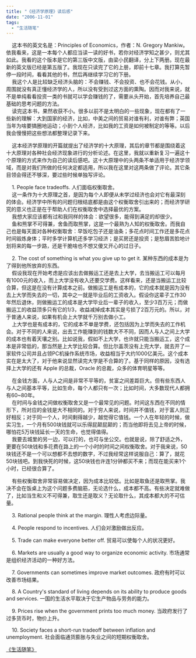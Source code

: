 ```yaml
---
title: "《经济学原理》读后感"
date: "2006-11-01"
tags: 
  - "生活随笔"
---
```


    这本书的英文名是：Principles of Economics，作者：N. Gregory Mankiw。依我看来，这是一本每个人都应当读一读的好书，若你对经济学知之甚少，则尤其如此。我看的这个版本是它的第三版中文版，由梁小民翻译，分上下两册。现在最新的英文版已经是第五版了。我现在只读完了它的上册，即前十七章。我打算先暂停一段时间，看看其他的书，然后再继续学习它的下册。  
    我这个人是比较缺乏经济头脑的：不会赚钱、不会投资、也不会花钱。从小，周围就没有真正懂经济学的人，所以没有受到过这方面的熏陶。因而对我来说，就不是单纯看看投资一类的书就可以学会赚钱的了，需要从头开始，首先培养自己最基础的思考问题的方法。  
    读完这本书，果然收获不小。很多以前不是太明白的一些现象，现在都有了一些新的理解：大到国家的经济，比如，中美之间的贸易对谁有利，对谁有弊；英国当年为啥要搞圈地运动；小到个人经济，比如我的工资是如何被制定的等等。以后我会慢慢把这些想法都整理记录下来。

    这本经济学原理的开篇就提出了经济学的十大原理，其后的章节都是围绕着这十大原理对各种社会经济现象进行的分析论述。在这里，我就以重新复习一遍这十个原理的方式来作为自己的读后感吧。这十大原理中的头两条不单适用于经济学领域，而是对我们所做的任何决定都适用，所以我在这里对这两条做了评论。其它条目领会得还不够深，要过些时候单独写评论。

    1. People face tradeoffs. 人们面临权衡取舍。  
    这一条作为十大原理之首，是因为每个人即便从未学过经济也会对它有最深刻的体会。经济学中所有的问题归根结底都是由这个权衡取舍引出来的；而经济学研究的意义也正是在于帮助人们在权衡取舍中选择最优的方案。  
    我想大家应该都有过和我同样的体会：欲望很多，能得到满足的却很少。  
    鱼和熊掌不可得兼，舍鱼而取熊掌，这是一个最熟为人知的权衡取舍。而我自己也是每天面对各种权衡取舍：早饭吃包子还是油条；多花点时间工作还是多花点时间锻炼身体；平时多学计算机还多学习经济；是买房还是投资；是愁眉苦脸地计划将来的每一步路，还是干脆啥也不想又傻又开心的过日子。

    2. The cost of something is what you give up to get it. 某种东西的成本是为了得到他所放弃的东西。  
    假设我现在开始考虑是应该出去做搬运工还是去上大学，去当搬运工可以每月有1000元的收入，而上大学没有收入还要交学费。这样看来，还是当搬运工比较合算，但这是在没有计算成本之前。做搬运工是有成本的，它的成本就是因为没有去上大学而失去的一切，其中之一就是毕业后的工资收入。假设你这辈子工作30年然后退休，则做搬运工的成本是大学毕业后一辈子的收入，至少3百万元；而做搬运工的收益顶多只有它的1/3，收益减掉成本其实是亏损了2百万元的。所以，对于普通人来说，如果有机会上大学就千万别去做小工。  
    上大学也是有成本的，它的成本不单是学费，还包括因为上学而失去的工作机会。对于不同的人来说，出去工作能赚到的钱数大不不同，因而人与人之间上大学的成本也有着天壤之别。比如说我，假如不上大学，也许就只能当搬运工，这个成本是非常低的，那当然是上大学比较合算。但比尔盖茨没有上完大学，就去开了一家软件公司并且占领PC机操作系统市场，收益相当于大约1000亿美元。这个成本实在是太大了，对于他来说显然读完大学是不合算的了。基于同样的原因，没有选择上大学的还有 Apple 的总裁，Oracle 的总裁，众多的体育明星等等。

    在金钱方面，人与人之间是非常不平等的，贫富之间差距巨大。但有些东西人与人之间基本平等，比如生命，每个人都只有一次；比如时间，大多数现代人都拥有60~80年。  
    在时间与金钱之间做权衡取舍又是一个最常见的问题。时间这东西在不同的情形下，所对应的金钱是大不相同的。对于穷人来说，时间并不值钱，对于富人则正好相反；对于同一个人，时间剩得越少，越觉得它值钱。一个人在年轻的时候，做实习生，一个月有500块钱就可以乐得屁颠屁颠的；而当他即将去见上帝的时候，哪怕花5万块钱延长一天的生命，也觉得值得。  
    我要去城里的另一边，可以打的，也可与坐公交。也就是说，除了舒适之外，更要在50块钱和多花费在路上的一个小时的时间之间权衡取舍。对于我来说，50块钱还不是一个可以想都不去想的数字，不过我经常这样说服自己：算了，就花50块钱吧。到我快死的时候，这50块钱也许连1分钟都买不来；而现在能买来1个小时，已经很合算了。

    有些权衡取舍非常容易做决定，因为成本比较低。比如是取鱼还是取熊掌。我决不会在饭桌上为这个问题多费脑筋，无论选什么，成本都不高。有些决定就难做了，比如当生和义不可得兼，取生还是取义？无论取什么，其成本都大的不可估量。

    3. Rational people think at the margin. 理性人考虑边际量。

    4. People respond to incentives. 人们会对激励做出反应。

    5. Trade can make everyone better off. 贸易可以使每个人的状况更好。

    6. Markets are usually a good way to organize economic activity. 市场通常是组织经济活动的一种好方法。

    7. Governments can sometimes improve market outcomes. 政府有时可以改善市场结果。

    8. A Country's standard of living depends on its ability to produce goods and services. 一国的生活水平取决于它生产物品与劳务的能力。

    9. Prices rise when the government prints too much money. 当政府发行了过多货币时，物价上升。

    10. Society faces a short-run tradeoff between inflation and unemployment. 社会面临通货膨胀与失业之间的短期权衡取舍。

[《生活随笔》](http://ruanqizhen.spaces.live.com/Blog/cns!1pU-rgQVTuuWM1TX8W8PfmDA!1123.entry)
